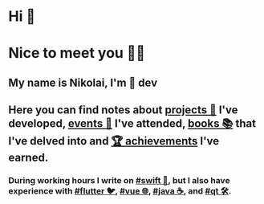 # Hi 👋 
# Nice to meet you 👨‍💻
## My name is Nikolai, I'm 🍏 dev
## Here you can find notes about [projects 👾](https://coolone.ru/projects/) I've developed, [events 📅](https://coolone.ru/events/) I've attended, [books 📚](https://coolone.ru/books/) that I've delved into and [🏆 achievements](https://coolone.ru/achievements/) I've earned.
### During working hours I write on [#swift 🍏](https://coolone.ru/tags/swift/), but I also have experience with [#flutter 🐦](https://coolone.ru/tags/flutter/), [#vue 🌐](https://coolone.ru/tags/vue/), [#java ☕](https://coolone.ru/tags/java/), and [#qt 🛠️](https://coolone.ru/tags/qt/).
